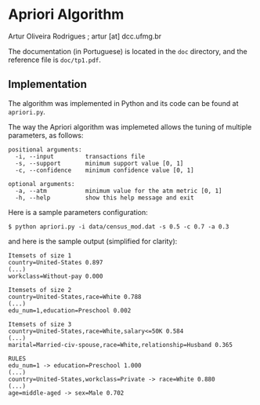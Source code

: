 # Apriori Algorithm

Artur Oliveira Rodrigues ; artur [at] dcc.ufmg.br

The documentation (in Portuguese) is located in the `doc` directory, and the
reference file is `doc/tp1.pdf`.


## Implementation

The algorithm was implemented in Python and its code can be found at
`apriori.py`.

The way the Apriori algorithm was implemeted allows the tuning of multiple
parameters, as follows:

    positional arguments:
      -i, --input         transactions file
      -s, --support       minimum support value [0, 1]
      -c, --confidence    minimum confidence value [0, 1]

    optional arguments:
      -a, --atm           minimum value for the atm metric [0, 1]
      -h, --help          show this help message and exit

Here is a sample parameters configuration:

    $ python apriori.py -i data/census_mod.dat -s 0.5 -c 0.7 -a 0.3

and here is the sample output (simplified for clarity):

    Itemsets of size 1
    country=United-States 0.897
    (...)
    workclass=Without-pay 0.000

    Itemsets of size 2
    country=United-States,race=White 0.788
    (...)
    edu_num=1,education=Preschool 0.002

    Itemsets of size 3
    country=United-States,race=White,salary<=50K 0.584
    (...)
    marital=Married-civ-spouse,race=White,relationship=Husband 0.365

    RULES
    edu_num=1 -> education=Preschool 1.000
    (...)
    country=United-States,workclass=Private -> race=White 0.880
    (...)
    age=middle-aged -> sex=Male 0.702
